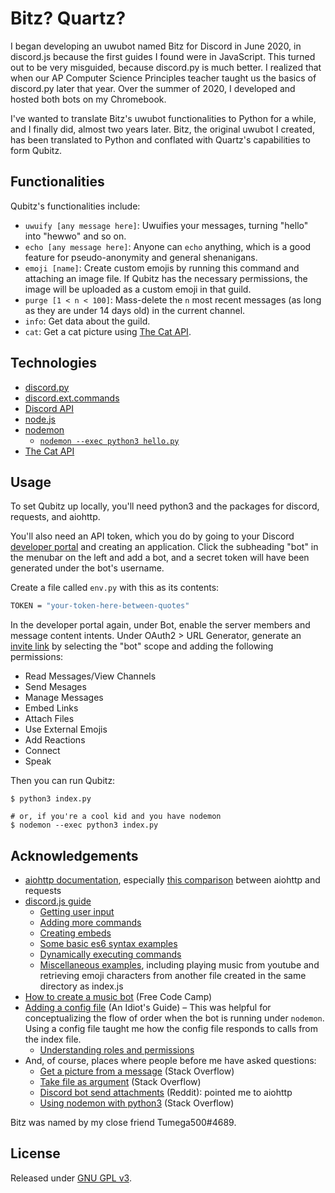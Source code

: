 # Bitz? Quartz?
I began developing an uwubot named Bitz for Discord in June 2020, in discord.js because
the first guides I found were in JavaScript. This turned out to be very misguided,
because discord.py is much better. I realized that when our AP Computer
Science Principles teacher taught us the basics of discord.py later that
year. Over the summer of 2020, I developed and hosted both bots on my 
Chromebook. 

I've wanted to translate Bitz's uwubot 
functionalities to Python for a while, 
and I finally did, almost two years later. Bitz, 
the original uwubot I created, has been translated to Python and conflated with 
Quartz's capabilities to form Qubitz. 
     
## Functionalities
Qubitz's functionalities include: 
- `uwuify [any message here]`: Uwuifies your messages, turning "hello" into "hewwo" and so on. 
- `echo [any message here]`: Anyone can `echo` anything, which is a good feature for pseudo-anonymity and general shenanigans.
- `emoji [name]`: Create custom emojis by running this command and attaching an image file. If Qubitz has the necessary permissions, the image will be uploaded as a custom emoji in that guild.
- `purge [1 < n < 100]`: Mass-delete the `n` most recent messages (as long as they are under 14 days old) in the current channel.
- `info`: Get data about the guild.
- `cat`: Get a cat picture using [The Cat API](https://api.thecatapi.com/v1/images/search).

## Technologies
- [discord.py](https://discordpy.readthedocs.io/en/latest/index.html)
- [discord.ext.commands](https://discordpy.readthedocs.io/en/latest/ext/commands/index.html)
- [Discord API](https://discord.com/developers/docs/intro)
- [node.js](https://nodejs.org/en/)
- [nodemon](https://nodemon.io/)
    - [`nodemon --exec python3 hello.py`](https://stackoverflow.com/questions/65021005/how-to-run-python-3-with-nodemon)
- [The Cat API](https://thecatapi.com/)

## Usage
To set Qubitz up locally, you'll need python3 and the packages for discord, requests, and aiohttp. 

You'll also need an API token, which you do by going to your Discord [developer portal](https://discord.com/developers/applications) and creating an application. Click the subheading "bot" in the menubar on the left and add a bot, and a secret token will have been generated under the bot's username. 

Create a file called `env.py` with this as its contents: 
```sh
TOKEN = "your-token-here-between-quotes"
```

In the developer portal again, under Bot, enable the server members and message content intents.
Under OAuth2 > URL Generator, generate an [invite link](https://discord.com/api/oauth2/authorize?client_id=812437788535423008&permissions=3468352&scope=bot) by selecting the "bot" scope
and adding the following permissions:
- Read Messages/View Channels
- Send Mesages
- Manage Messages
- Embed Links
- Attach Files
- Use External Emojis
- Add Reactions
- Connect
- Speak

Then you can run Qubitz:
```
$ python3 index.py

# or, if you're a cool kid and you have nodemon
$ nodemon --exec python3 index.py
```

## Acknowledgements
- [aiohttp documentation](https://docs.aiohttp.org/en/stable/client.html), especially [this comparison](https://docs.aiohttp.org/en/stable/http_request_lifecycle.html#aiohttp-request-lifecycle) between aiohttp and requests
- [discord.js guide](https://discordjs.guide/) 
    - [Getting user input](https://discordjs.guide/creating-your-bot/commands-with-user-input.html#basic-arguments)
    - [Adding more commands](https://discordjs.guide/creating-your-bot/adding-more-commands.html)
    - [Creating embeds](https://discordjs.guide/popular-topics/embeds.html#embed-preview)
    - [Some basic es6 syntax examples](https://discordjs.guide/additional-info/es6-syntax.html#template-literals)
    - [Dynamically executing commands](https://discordjs.guide/command-handling/dynamic-commands.html#dynamically-executing-commands)
    - [Miscellaneous examples](https://discordjs.guide/popular-topics/miscellaneous-examples.html#play-music-from-youtube), including playing music from youtube and retrieving emoji characters from another file created in the same directory as index.js  
- [How to create a music bot](https://www.freecodecamp.org/news/how-to-create-a-music-bot-using-discord-js-4436f5f3f0f8/) (Free Code Camp)
- [Adding a config file](https://anidiots.guide/first-bot/adding-a-config-file) (An Idiot's Guide) – This was helpful for conceptualizing the flow of order when the bot is running under `nodemon`. Using a config file taught me how the config file responds to calls from the index file.
    - [Understanding roles and permissions](https://anidiots.guide/understanding/roles)
- And, of course, places where people before me have asked questions:
    - [Get a picture from a message](https://stackoverflow.com/questions/55206958/get-a-picture-from-the-message) (Stack Overflow)
    - [Take file as argument](https://stackoverflow.com/questions/59181208/discord-py-bot-take-file-as-argument-to-command) (Stack Overflow)
    - [Discord bot send attachments](https://www.reddit.com/r/learnpython/comments/9ishxs/discord_bot_send_attachments/e6m0trf/) (Reddit): pointed me to aiohttp
    - [Using nodemon with python3](https://stackoverflow.com/questions/65021005/how-to-run-python-3-with-nodemon) (Stack Overflow)

Bitz was named by my close friend Tumega500#4689.

## License
Released under [GNU GPL v3](https://www.gnu.org/licenses/gpl-3.0.en.html). 
